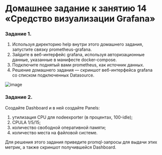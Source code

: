 # Домашнее задание к занятию 14 «Средство визуализации Grafana»
### Задание 1.
1) Используя директорию help внутри этого домашнего задания, запустите связку prometheus-grafana.
2) Зайдите в веб-интерфейс grafana, используя авторизационные данные, указанные в манифесте docker-compose.
3) Подключите поднятый вами prometheus, как источник данных.
4) Решение домашнего задания — скриншот веб-интерфейса grafana со списком подключенных Datasource.

![image](https://github.com/dikalov/devops-28/assets/126553776/54f5266a-8b7e-4481-b475-4e765cd1a765)

### Задание 2.
Создайте Dashboard и в ней создайте Panels:
1) утилизация CPU для nodeexporter (в процентах, 100-idle);
2) CPULA 1/5/15;
3) количество свободной оперативной памяти;
4) количество места на файловой системе.

Для решения этого задания приведите promql-запросы для выдачи этих метрик, а также скриншот получившейся Dashboard.





